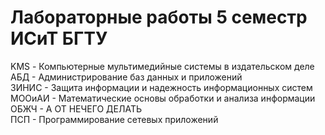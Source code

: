 Лабораторные работы 5 семестр ИСиТ БГТУ
========================
KMS    - Компьютерные мультимедийные системы в издательском деле<br/>
АБД    - Администрирование баз данных и приложений<br/>
ЗИНИС  - Защита информации и надежность информационных систем<br/>
МООиАИ - Математические основы обработки и анализа информации<br/>
ОБЖЧ   - А ОТ НЕЧЕГО ДЕЛАТЬ <br/>
ПСП    - Программирование сетевых приложений<br/>
